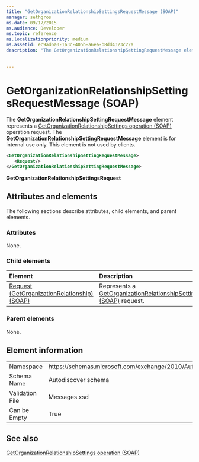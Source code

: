 ```yaml
---
title: "GetOrganizationRelationshipSettingsRequestMessage (SOAP)"
manager: sethgros
ms.date: 09/17/2015
ms.audience: Developer
ms.topic: reference
ms.localizationpriority: medium
ms.assetid: ec9ad6a0-1a3c-405b-a6ea-b8dd4323c22a
description: "The GetOrganizationRelationshipSettingRequestMessage element represents a GetOrganizationRelationshipSettings operation (SOAP) operation request. The GetOrganizationRelationshipSettingRequestMessage element is for internal use only. This element is not used by clients."
 
 
---
```


# GetOrganizationRelationshipSettingsRequestMessage (SOAP)

The **GetOrganizationRelationshipSettingRequestMessage** element represents a [GetOrganizationRelationshipSettings operation (SOAP)](getorganizationrelationshipsettings-operation-soap.md) operation request. The **GetOrganizationRelationshipSettingRequestMessage** element is for internal use only. This element is not used by clients. 
  
```XML
<GetOrganizationRelationshipSettingRequestMessage>
   <Request/>
</GetOrganizationRelationshipSettingRequestMessage>
```

 **GetOrganizationRelationshipSettingsRequest**
## Attributes and elements

The following sections describe attributes, child elements, and parent elements.
  
### Attributes

None.
  
### Child elements

|**Element**|**Description**|
|:-----|:-----|
|[Request (GetOrganizationRelationship) (SOAP)](request-getorganizationrelationshipsoap.md) <br/> |Represents a [GetOrganizationRelationshipSettingsRequest (SOAP)](getorganizationrelationshipsettingsrequest-soap.md) request.  <br/> |
   
### Parent elements

None.
  
## Element information

|||
|:-----|:-----|
|Namespace  <br/> |https://schemas.microsoft.com/exchange/2010/Autodiscover  <br/> |
|Schema Name  <br/> |Autodiscover schema  <br/> |
|Validation File  <br/> |Messages.xsd  <br/> |
|Can be Empty  <br/> |True  <br/> |
   
## See also



[GetOrganizationRelationshipSettings operation (SOAP)](getorganizationrelationshipsettings-operation-soap.md)


